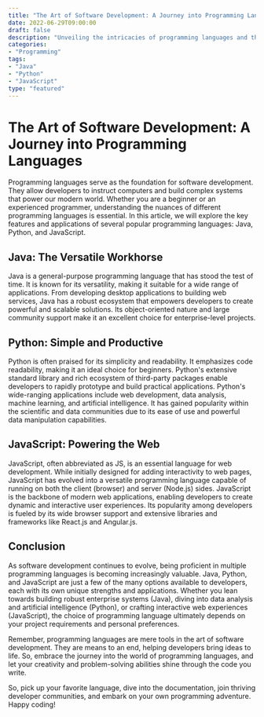 ```yaml
--- 
title: "The Art of Software Development: A Journey into Programming Languages"
date: 2022-06-29T09:00:00 
draft: false 
description: "Unveiling the intricacies of programming languages and their application in software development."
categories: 
- "Programming"
tags: 
- "Java"
- "Python"
- "JavaScript"
type: "featured"
---
```


The Art of Software Development: A Journey into Programming Languages
===================================================================

Programming languages serve as the foundation for software development. They allow developers to instruct computers and build complex systems that power our modern world. Whether you are a beginner or an experienced programmer, understanding the nuances of different programming languages is essential. In this article, we will explore the key features and applications of several popular programming languages: Java, Python, and JavaScript.

Java: The Versatile Workhorse
---------------------------------

Java is a general-purpose programming language that has stood the test of time. It is known for its versatility, making it suitable for a wide range of applications. From developing desktop applications to building web services, Java has a robust ecosystem that empowers developers to create powerful and scalable solutions. Its object-oriented nature and large community support make it an excellent choice for enterprise-level projects.

Python: Simple and Productive
-------------------------------

Python is often praised for its simplicity and readability. It emphasizes code readability, making it an ideal choice for beginners. Python's extensive standard library and rich ecosystem of third-party packages enable developers to rapidly prototype and build practical applications. Python's wide-ranging applications include web development, data analysis, machine learning, and artificial intelligence. It has gained popularity within the scientific and data communities due to its ease of use and powerful data manipulation capabilities.

JavaScript: Powering the Web
------------------------------

JavaScript, often abbreviated as JS, is an essential language for web development. While initially designed for adding interactivity to web pages, JavaScript has evolved into a versatile programming language capable of running on both the client (browser) and server (Node.js) sides. JavaScript is the backbone of modern web applications, enabling developers to create dynamic and interactive user experiences. Its popularity among developers is fueled by its wide browser support and extensive libraries and frameworks like React.js and Angular.js.

Conclusion
-----------

As software development continues to evolve, being proficient in multiple programming languages is becoming increasingly valuable. Java, Python, and JavaScript are just a few of the many options available to developers, each with its own unique strengths and applications. Whether you lean towards building robust enterprise systems (Java), diving into data analysis and artificial intelligence (Python), or crafting interactive web experiences (JavaScript), the choice of programming language ultimately depends on your project requirements and personal preferences.

Remember, programming languages are mere tools in the art of software development. They are means to an end, helping developers bring ideas to life. So, embrace the journey into the world of programming languages, and let your creativity and problem-solving abilities shine through the code you write.

So, pick up your favorite language, dive into the documentation, join thriving developer communities, and embark on your own programming adventure. Happy coding!
